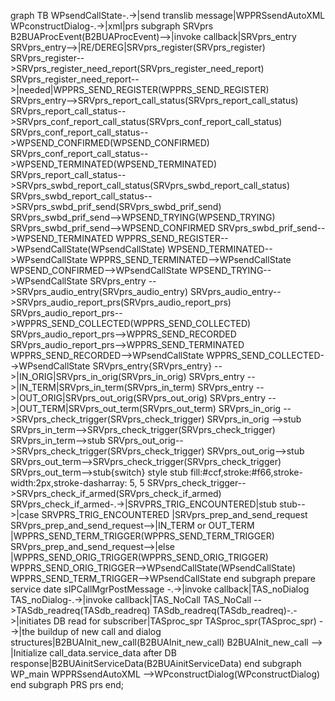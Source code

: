 graph TB
WPsendCallState-.->|send translib message|WPPRSsendAutoXML
WPconstructDialog-.->|xml|prs
subgraph SRVprs
B2BUAProcEvent(B2BUAProcEvent)-->|invoke callback|SRVprs_entry
SRVprs_entry-->|RE/DEREG|SRVprs_register(SRVprs_register)
SRVprs_register-->SRVprs_register_need_report(SRVprs_register_need_report)
SRVprs_register_need_report-->|needed|WPPRS_SEND_REGISTER(WPPRS_SEND_REGISTER)
SRVprs_entry-->SRVprs_report_call_status(SRVprs_report_call_status)
SRVprs_report_call_status-->SRVprs_conf_report_call_status(SRVprs_conf_report_call_status)
SRVprs_conf_report_call_status-->WPSEND_CONFIRMED(WPSEND_CONFIRMED)
SRVprs_conf_report_call_status-->WPSEND_TERMINATED(WPSEND_TERMINATED)
SRVprs_report_call_status-->SRVprs_swbd_report_call_status(SRVprs_swbd_report_call_status)
SRVprs_swbd_report_call_status-->SRVprs_swbd_prif_send(SRVprs_swbd_prif_send)
SRVprs_swbd_prif_send-->WPSEND_TRYING(WPSEND_TRYING)
SRVprs_swbd_prif_send-->WPSEND_CONFIRMED
SRVprs_swbd_prif_send-->WPSEND_TERMINATED
WPPRS_SEND_REGISTER-->WPsendCallState(WPsendCallState)
WPSEND_TERMINATED-->WPsendCallState
WPPRS_SEND_TERMINATED-->WPsendCallState
WPSEND_CONFIRMED-->WPsendCallState
WPSEND_TRYING-->WPsendCallState
SRVprs_entry -->SRVprs_audio_entry(SRVprs_audio_entry)
SRVprs_audio_entry-->SRVprs_audio_report_prs(SRVprs_audio_report_prs)
SRVprs_audio_report_prs-->WPPRS_SEND_COLLECTED(WPPRS_SEND_COLLECTED)
SRVprs_audio_report_prs-->WPPRS_SEND_RECORDED
SRVprs_audio_report_prs-->WPPRS_SEND_TERMINATED
WPPRS_SEND_RECORDED-->WPsendCallState
WPPRS_SEND_COLLECTED-->WPsendCallState
SRVprs_entry{SRVprs_entry} -->|IN_ORIG|SRVprs_in_orig(SRVprs_in_orig)
SRVprs_entry -->|IN_TERM|SRVprs_in_term(SRVprs_in_term)
SRVprs_entry -->|OUT_ORIG|SRVprs_out_orig(SRVprs_out_orig)
SRVprs_entry -->|OUT_TERM|SRVprs_out_term(SRVprs_out_term)
SRVprs_in_orig -->SRVprs_check_trigger(SRVprs_check_trigger)
SRVprs_in_orig -->stub
SRVprs_in_term-->SRVprs_check_trigger(SRVprs_check_trigger)
SRVprs_in_term-->stub
SRVprs_out_orig-->SRVprs_check_trigger(SRVprs_check_trigger)
SRVprs_out_orig-->stub
SRVprs_out_term-->SRVprs_check_trigger(SRVprs_check_trigger)
SRVprs_out_term-->stub{switch}
style stub fill:#ccf,stroke:#f66,stroke-width:2px,stroke-dasharray: 5, 5
SRVprs_check_trigger-->SRVprs_check_if_armed(SRVprs_check_if_armed)
SRVprs_check_if_armed-.->|SRVPRS_TRIG_ENCOUNTERED|stub
stub-->|case SRVPRS_TRIG_ENCOUNTERED |SRVprs_prep_and_send_request
SRVprs_prep_and_send_request-->|IN_TERM or OUT_TERM |WPPRS_SEND_TERM_TRIGGER(WPPRS_SEND_TERM_TRIGGER)
SRVprs_prep_and_send_request-->|else |WPPRS_SEND_ORIG_TRIGGER(WPPRS_SEND_ORIG_TRIGGER)
WPPRS_SEND_ORIG_TRIGGER-->WPsendCallState(WPsendCallState)
WPPRS_SEND_TERM_TRIGGER-->WPsendCallState
end
subgraph prepare service date
sIPCallMgrPostMessage -.->|invoke callback|TAS_noDialog
TAS_noDialog-.->|invoke callback|TAS_NoCall 
TAS_NoCall -->TASdb_readreq(TASdb_readreq)
TASdb_readreq(TASdb_readreq)-.->|initiates DB read for subscriber|TASproc_spr
TASproc_spr(TASproc_spr) -->|the buildup of new call and dialog structures|B2BUAInit_new_call(B2BUAInit_new_call)
B2BUAInit_new_call --> |Initialize call_data.service_data after DB response|B2BUAinitServiceData(B2BUAinitServiceData)
end
subgraph WP_main
WPPRSsendAutoXML -->WPconstructDialog(WPconstructDialog)
end
subgraph PRS
prs
end;